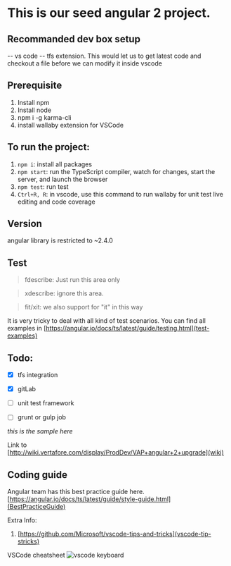 # This is our seed angular 2 project. 

## Recommanded dev box setup
-- vs code
-- tfs extension. This would let us to get latest code and checkout a file before we can modify it inside vscode 

## Prerequisite
1. Install npm
2. Install node
3. npm i -g karma-cli
4. install wallaby extension for VSCode


## To run the project: 
1. `npm i`: install all packages
2. `npm start`: run the TypeScript compiler, watch for changes, start the server, and launch the browser 
3. `npm test`: run test
4. `Ctrl+R, R`: in vscode, use this command to run wallaby for unit test live editing and code coverage

## Version
angular library is restricted to ~2.4.0

## Test 
>fdescribe: Just run this area only

>xdescribe: ignore this area. 

>fit/xit: we also support for "it" in this way 

It is very tricky to deal with all kind of test scenarios. You can find all examples in [https://angular.io/docs/ts/latest/guide/testing.html](test-examples)


## Todo: 
- [x] tfs integration
- [x] gitLab 
- [ ] unit test framework
- [ ] grunt or gulp job


*this is the sample here*

Link to [http://wiki.vertafore.com/display/ProdDev/VAP+angular+2+upgrade](wiki)

## Coding guide
Angular team has this best practice guide here.
[https://angular.io/docs/ts/latest/guide/style-guide.html](BestPracticeGuide)

Extra Info: 
1. [https://github.com/Microsoft/vscode-tips-and-tricks](vscode-tip-stricks)

VSCode cheatsheet
![vscode keyboard](https://raw.githubusercontent.com/Microsoft/vscode-tips-and-tricks/master/media/KeyboardReferenceSheet.png)



